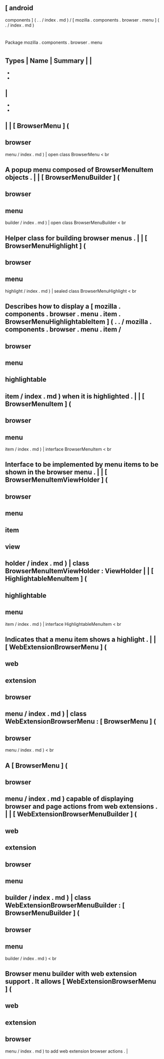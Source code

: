 [
android
-
components
]
(
.
.
/
index
.
md
)
/
[
mozilla
.
components
.
browser
.
menu
]
(
.
/
index
.
md
)
#
#
Package
mozilla
.
components
.
browser
.
menu
#
#
#
Types
|
Name
|
Summary
|
|
-
-
-
|
-
-
-
|
|
[
BrowserMenu
]
(
-
browser
-
menu
/
index
.
md
)
|
open
class
BrowserMenu
<
br
>
A
popup
menu
composed
of
BrowserMenuItem
objects
.
|
|
[
BrowserMenuBuilder
]
(
-
browser
-
menu
-
builder
/
index
.
md
)
|
open
class
BrowserMenuBuilder
<
br
>
Helper
class
for
building
browser
menus
.
|
|
[
BrowserMenuHighlight
]
(
-
browser
-
menu
-
highlight
/
index
.
md
)
|
sealed
class
BrowserMenuHighlight
<
br
>
Describes
how
to
display
a
[
mozilla
.
components
.
browser
.
menu
.
item
.
BrowserMenuHighlightableItem
]
(
.
.
/
mozilla
.
components
.
browser
.
menu
.
item
/
-
browser
-
menu
-
highlightable
-
item
/
index
.
md
)
when
it
is
highlighted
.
|
|
[
BrowserMenuItem
]
(
-
browser
-
menu
-
item
/
index
.
md
)
|
interface
BrowserMenuItem
<
br
>
Interface
to
be
implemented
by
menu
items
to
be
shown
in
the
browser
menu
.
|
|
[
BrowserMenuItemViewHolder
]
(
-
browser
-
menu
-
item
-
view
-
holder
/
index
.
md
)
|
class
BrowserMenuItemViewHolder
:
ViewHolder
|
|
[
HighlightableMenuItem
]
(
-
highlightable
-
menu
-
item
/
index
.
md
)
|
interface
HighlightableMenuItem
<
br
>
Indicates
that
a
menu
item
shows
a
highlight
.
|
|
[
WebExtensionBrowserMenu
]
(
-
web
-
extension
-
browser
-
menu
/
index
.
md
)
|
class
WebExtensionBrowserMenu
:
[
BrowserMenu
]
(
-
browser
-
menu
/
index
.
md
)
<
br
>
A
[
BrowserMenu
]
(
-
browser
-
menu
/
index
.
md
)
capable
of
displaying
browser
and
page
actions
from
web
extensions
.
|
|
[
WebExtensionBrowserMenuBuilder
]
(
-
web
-
extension
-
browser
-
menu
-
builder
/
index
.
md
)
|
class
WebExtensionBrowserMenuBuilder
:
[
BrowserMenuBuilder
]
(
-
browser
-
menu
-
builder
/
index
.
md
)
<
br
>
Browser
menu
builder
with
web
extension
support
.
It
allows
[
WebExtensionBrowserMenu
]
(
-
web
-
extension
-
browser
-
menu
/
index
.
md
)
to
add
web
extension
browser
actions
.
|
